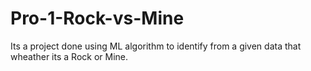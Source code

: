 # Pro-1-Rock-vs-Mine
Its a project done using ML algorithm to identify from a given data that wheather its a Rock or Mine.
